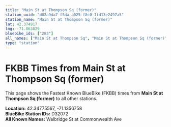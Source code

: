 ```yaml
---
title: "Main St at Thompson Sq (former)"
station_uuid: "d82a9da7-f5da-a025-f8c0-1fd13e2497a5"
station_name: "Main St at Thompson Sq (former)"
lat: 42.374917
lng: -71.063829
bluebike_ids: ["283"]
all_names: ["Main St at Thompson Sq", "Main St at Thompson Sq (former)"]
type: "station"
---
```


# FKBB Times from Main St at Thompson Sq (former)

This page shows the Fastest Known BlueBike (FKBB) times from **Main St at Thompson Sq (former)** to all other stations.

**Location:** 42.34775567, -71.1356758  
**BlueBike Station IDs:** D32072  
**All Known Names:** Walbridge St at Commonwealth Ave

